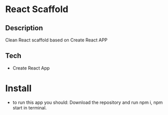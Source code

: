 # React Scaffold

## Description

Clean React scaffold based on Create React APP

## Tech

* Create React App

# Install
* to run this app you should:
    Download the repository and run npm i, npm start in terminal.
